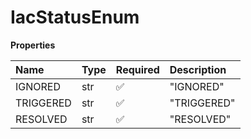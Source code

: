 # IacStatusEnum

**Properties**

| Name      | Type | Required | Description |
| :-------- | :--- | :------- | :---------- |
| IGNORED   | str  | ✅       | "IGNORED"   |
| TRIGGERED | str  | ✅       | "TRIGGERED" |
| RESOLVED  | str  | ✅       | "RESOLVED"  |

<!-- This file was generated by liblab | https://liblab.com/ -->
